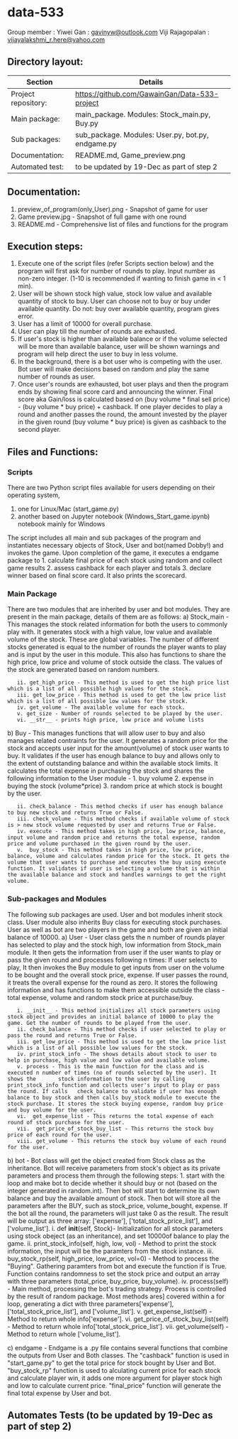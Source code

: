 # data-533
Group member : Yiwei Gan : gavinyw@outlook.com
               Viji Rajagopalan : vijayalakshmi_r.here@yahoo.com
               
## Directory layout:
| Section | Details|
| -----------| -----------|
|Project repository:| https://github.com/GawainGan/Data-533-project |
|Main package:| main_package. Modules: Stock_main.py, Buy.py |
|Sub packages:| sub_package. Modules: User.py, bot.py, endgame.py |
|Documentation:| README.md, Game_preview.png |
|Automated test:| to be updated by 19-Dec as part of step 2 |


## Documentation:

1. preview_of_program(only_User).png - Snapshot of game for user
2. Game preview.jpg - Snapshot of full game with one round
2. README.md - Comprehensive list of files and functions for the program


## Execution steps:

1. Execute one of the script files (refer Scripts section below) and the program will first ask for number of rounds to play. Input number as non-zero integer. (1-10 is recommended if wanting to finish game in < 1 min).
2. User will be shown stock high value, stock low value and available quantity of stock to buy. User can choose not to buy or buy under available quantity. Do not: buy over available quantity, program gives error.
3. User has a limit of 10000 for overall purchase.
4. User can play till the number of rounds are exhausted.
5. If user's stock is higher than available balance or if the volume selected will be more than available balance, user will be shown warnings and program will help direct the user to buy in less volume.
6. In the background, there is a bot user who is competing with the user. Bot user will make decisions based on random and play the same number of rounds as user.
7. Once user's rounds are exhausted, bot user plays and then the program ends by showing final score card and announcing the winner. Final score aka Gain/loss is calculated based on (buy volume * final sell price) - (buy volume * buy price) + cashback. If one player decides to play a round and another passes the round, the amount invested by the player in the given round (buy volume * buy price) is given as cashback to the second player.


## Files and Functions: 

### Scripts

There are two Python script files available for users depending on their operating system, 
1. one for Linux/Mac (start_game.py)
2. another based on Jupyter notebook (Windows_Start_game.ipynb) notebook mainly for Windows

The script includes all main and sub packages of the program and instantiates necessary objects of Stock, User and bot(named Dobby!) and invokes the game. Upon completion of the game, it executes a endgame package to 1. calculate final price of each stock using random and collect game results 2. assess cashback for each player and totals 3. declare winner based on final score card. It also prints the scorecard.

### Main Package

There are two modules that are inherited by user and bot modules. They are present in the main package, details of them are as follows:
a) Stock_main - This manages the stock related information for both the users to commonly play with. It generates stock with a high value, low value and available volume of the stock. These are global variables. The number of different stocks generated is equal to the number of rounds the player wants to play and is input by the user in this module. This also has functions to share the high price, low price and volume of stock outside the class. The values of the stock are generated based on random numbers.
``` class Stock: i. __init__ - This method initializes all stock parameters and also assigns a random value for high, low and available stock. Get the number of rounds to be played from the user.
   ii. get_high_price - This method is used to get the high price list which is a list of all possible high values for the stock.
   iii. get_low_price - This method is used to get the low price list which is a list of all possible low values for the stock.
   iv. get_volume - The available volume for each stock.
   v. get_size - Number of rounds selected to be played by the user.
   vi. __str__ - prints high price, low price and volume lists 
 ```

b) Buy - This manages functions that will allow user to buy and also manages related contraints for the user. It generates a random price for the stock and accepts user input for the amount(volume) of stock user wants to buy. It validates if the user has enough balance to buy and allows only to the extent of outstanding balance and within the available stock limits. It calculates the total expense in purchasing the stock and shares the following information to the User module - 1. buy volume 2. expense in buying the stock (volume*price) 3. random price at which stock is bought by the user.
``` class Buy: i. __init__ - This method initializes all parameters for user to buy new stocks during the game.
   ii. check_balance - This method checks if user has enough balance to buy new stock and returns True or False.
   iii. check_volume - This method checks if available volume of stock is > new stock volume requested by user and returns True or False.
   iv. execute - This method takes in high price, low price, balance, input volume and random price and returns the total expense, random price and volume purchased in the given round by the user.
   v.  buy_stock - This method takes in high price, low price, balance, volume and calculates random price for the stock. It gets the volume that user wants to purchase and executes the buy using execute function. It validates if user is selecting a volume that is within the available balance and stock and handles warnings to get the right volume. 
``` 


### Sub-packages and Modules

The following sub packages are used. User and bot modules inherit stock class. User module also inherits Buy class for executing stock purchases. User as well as bot are two players in the game and both are given an initial balance of 10000.
a) User - User class gets the n number of rounds player has selected to play and the stock high, low information from Stock_main module. It then gets the information from user if the user wants to play or pass the given round and processes following n times: If user selects to play, It then invokes the Buy module to get inputs from user on the volume to be bought and the overall stock price, expense. If user passes the round, it treats the overall expense for the round as zero. It stores the following information and has functions to make them accessible outside the class - total expense, volume and random stock price at purchase/buy.
``` class User that inheritss Stock, Buy classes: 
   i. __init__ - This method initializes all stock parameters using stock object and provides an initial balance of 10000 to play the game. Get the number of rounds to be played from the user.
   ii. check_balance - This method checks if user selected to play or pass the round and returns True or False.
   iii. get_low_price - This method is used to get the low price list which is a list of all possible low values for the stock.
   iv. print_stock_info - The shows details about stock to user to help in purchase, high value and low value and available volume.
   v. process - This is the main function for the class and is executed n number of times (no of rounds selected by the user). It shows the       stock information to the user by calling print_stock_info function and collects user's input to play or pass the round. If calls   check_balance to validate if user has enough balance to buy stock and then calls buy_stock module to execute the stock purchase. It stores the stock buying expense, random buy price and buy volume for the user.
   vi.  get_expense_list - This returns the total expense of each round of stock purchase for the user.
   vii.  get_price_of_stock_buy_list - This returns the stock buy price of each round for the user.
   viii. get_volume - This returns the stock buy volume of each round for the user.
```

b) bot - Bot class will get the object created from Stock class as the inheritance. Bot will receive parameters from stock's object as its private parameters and process them through the following steps: 1. start with the loop and make bot to decide whether it should buy or not (based on the integer generated in random.int). Then bot will start to determine its own balance and buy the available amount of stock. Then bot will store all the parameters after the BUY, such as stock_price, volume_bought, expense. If the bot all the round, the parameters will just take 0 as the result. The result will be output as three array: ['expense'], ['total_stock_price_list'], and ['volume_list'].
   i. def __init__(self, Stock)-  Initialization for all stock parameters using stock obeject (as an inheritance), and set 10000of balance to play the game.
   ii. print_stock_info(self, high, low, vol) - Method to print the stock information, the input will be the paramters from the stock instance.
   iii. buy_stock_rp(self, high_price, low_price, vol=0) - Method to process the "Buying". Gathering paramters from bot and execute the function if is True. Function contains randomness to set the stock price and output an array with three parameters (total_price, buy_price, buy_volume).
   iv. process(self) - Main method, processing the bot's trading strategy. Process is controlled by the result of random package. Most methods ares] covered within a for loop, generating a dict with three parameters['expense'], ['total_stock_price_list'], and ['volume_list'].
   v. get_expense_list(self) - Method to return whole info['expense'].
   vi. get_price_of_stock_buy_list(self) - Method to return whole info['total_stock_price_list'].
   vii. get_volume(self) - Method to return whole ['volume_list'].


c) endgame - Endgame is a .py file contains several functions that combine the outputs from User and Both classes. The "cashback" function is used in "start_game.py" to get the total price for stock bought by User and Bot. "buy_stock_rp" function is used to alculating current price for each stock and calculate player win, it adds one more argument for player stock high and low to calculate current price. "final_price" function will generate the final total expense by User and bot.


## Automates Tests (to be updated by 19-Dec as part of step 2)